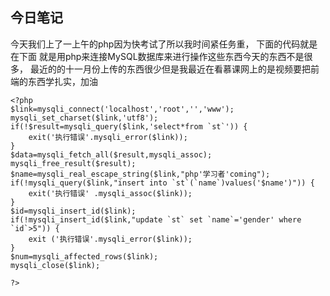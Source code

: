 ## 今日笔记
今天我们上了一上午的php因为快考试了所以我时间紧任务重，
下面的代码就是在下面
就是用php来连接MySQL数据库来进行操作这些东西今天的东西不是很多，
最近的的十一月份上传的东西很少但是我最近在看慕课网上的是视频要把前端的东西学扎实，加油
```
<?php
$link=mysqli_connect('localhost','root','','www');
mysqli_set_charset($link,'utf8');
if(!$result=mysqli_query($link,'select*from `st`')) {
    exit('执行错误'.mysqli_error($link));
}
$data=mysqli_fetch_all($result,mysqli_assoc);
mysqli_free_result($result);
$name=mysqli_real_escape_string($link,"php'学习者'coming");
if(!mysqli_query($link,"insert into `st`(`name`)values('$name')")) {
    exit('执行错误' .mysqli_assoc($link));
}
$id=mysqli_insert_id($link);
if(!mysqli_insert_id($link,"update `st` set `name`='gender' where `id`>5")) {
    exit ('执行错误'.mysqli_error($link));
}
$num=mysqli_affected_rows($link);
mysqli_close($link);

?>
```